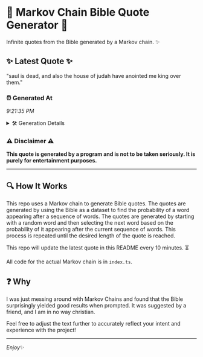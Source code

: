 # 📖 Markov Chain Bible Quote Generator 📖

Infinite quotes from the Bible generated by a Markov chain. ✨

## ✨ Latest Quote ✨
"saul is dead, and also the house of judah have anointed me king over them."

### ⏰ Generated At
*9:21:35 PM*

<details>
    <summary>🛠️ Generation Details</summary>
    <p>
        <strong>🌱 Seed:</strong> saul<br>
        <strong>🔄 Iterations:</strong> 14<br>
        <strong>📜 Context History:</strong><br>[ saul ]: is<br>[ saul, is ]: dead,<br>[ saul, is, dead, ]: and<br>[ saul, is, dead,, and ]: also<br>[ saul, is, dead,, and, also ]: the<br>[ saul, is, dead,, and, also, the ]: house<br>[ is, dead,, and, also, the, house ]: of<br>[ dead,, and, also, the, house, of ]: judah<br>[ and, also, the, house, of, judah ]: have<br>[ also, the, house, of, judah, have ]: anointed<br>[ the, house, of, judah, have, anointed ]: me<br>[ house, of, judah, have, anointed, me ]: king<br>[ of, judah, have, anointed, me, king ]: over<br>[ judah, have, anointed, me, king, over ]: them.<br>
    </p>
</details>

### ⚠️ Disclaimer ⚠️
**This quote is generated by a program and is not to be taken seriously. It is purely for entertainment purposes.**

---

## 🔍 How It Works

This repo uses a Markov chain to generate Bible quotes. The quotes are generated by using the Bible as a dataset to find the probability of a word appearing after a sequence of words. The quotes are generated by starting with a random word and then selecting the next word based on the probability of it appearing after the current sequence of words. This process is repeated until the desired length of the quote is reached.

This repo will update the latest quote in this README every 10 minutes. ⏳

All code for the actual Markov chain is in `index.ts`.

## ❓ Why

I was just messing around with Markov Chains and found that the Bible surprisingly yielded good results when prompted. 
It was suggested by a friend, and I am in no way christian.

Feel free to adjust the text further to accurately reflect your intent and experience with the project!

---

*Enjoy*✨
